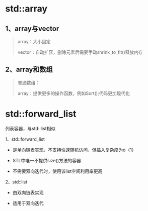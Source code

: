 

# std::array

## 1、array与vector

> array：大小固定
> 
> vector：自动扩容，删除元素后需要手动shrink_to_fit()释放内存

## 2、array和数组

> 普通数组：
> 
> array：提供更多的操作函数，例如Sort();代码更加现代化

# std::forward_list

列表容器，与std::list相似

1、std::forward_list

- 是单向链表实现，不支持快速随机访问，但插入复杂度为o（1）

- STL中唯一不提供size()方法的容器

- 不需要双向迭代时，使用该list空间利用率更高

2、std::list

- 由双向链表实现

- 适用于双向迭代




















































